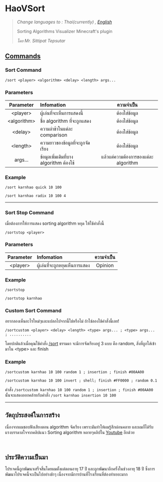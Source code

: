 # HaoVSort

> *Change languages to : Thai(currently) , [English](README.md)*
>
> Sorting Algorithms Visualizer Minecraft's plugin
>
> _โดย Mr. Sittipat Tepsutar_

## [Commands](src/main/java/com/hao/haovsort/commands/Sort.java)
### Sort Command
```
/sort <player> <algorithm> <delay> <length> args...
```
### Parameters
|Parameter|Infomation|ความจำเป็น|
|:-:|:-|:-:|
|\<player\>|ผู้เล่นที่จะเห็นการแสดงนี้|ต้องใส่ข้อมูล|
|\<algorithm\>|ชื่อ algorithm ที่จะถูกแสดง|ต้องใส่ข้อมูล|
|\<delay\>|ความล่าช้าในแต่ละ comparison|ต้องใส่ข้อมูล|
|\<length\>|ความยาวของข้อมูลที่จะถูกจัดเรียง|ต้องใส่ข้อมูล|
|args...|ข้อมูลเพิ่มเติมที่บาง algorithm ต้องใช้|แล้วแต่ความต้องการของแต่ละ algorithm

### Example
```
/sort karnhao quick 10 100
```
```
/sort karnhao radix 10 100 4
```

<hr>

### Sort Stop Command
เมื่อต้องการให้การแสดง sorting algorithm หยุด ให้ใช้คำสั่งนี้
```
/sortstop <player>
```
### Parameters
|Parameter|Infomation|ความจำเป็น|
|:-:|:-|:-:|
|\<player\>|ผู้เล่นที่จะถูกหยุดเห็นการแสดง|Opinion|

### Example
```
/sortstop
```
```
/sortstop karnhao
```

### Custom Sort Command
อยากลองเห็นอะไรใหม่ๆและแปลกไปจากนี้ใช่หรือไม่ ถ้าใช่ลองใช้คำสั่งนี้เลย!

```
/sortcustom <player> <delay> <length> <type> args... ; <type> args... ; ..........
```
โดยปกติแล้วเมื่อคุณใช้คำสั่ง [/sort](#sort-command) ธรรมดา จะมีการจัดเรียงอยู่ 3 แบบ คือ random, สิ่งที่ถูกใส่เข้ามาใน \<type\> และ finish

### Example
```
/sortcustom karnhao 10 100 random 1 ; insertion ; finish #00AA00
```
```
/sortcustom karnhao 10 100 invert ; shell; finish #FF0000 ; random 0.1
```

คำสั่ง `/sortcustom karnhao 10 100 random 1 ; insertion ; finish #00AA00` นั้นจะแสดงออกคล้ายกับคำสั่ง `/sort karnhao insertion 10 100`

<hr>


## วัตถุประสงค์ในการสร้าง
เนื่องจากผมชอบฟังเสียงตอน algorithm จัดเรียง เพราะมันทำให้ผมรู้สึกผ่อนคลาย และผมก็ได้รับแรงบรรดาลใจจากคลิปแนว Sorting algorithm หลายๆคลิปใน [Youtube](https://www.youtube.com/) อีกด้วย

<br>

## ประวัติความเป็นมา
โปรเจคนี้ถูกพัฒนาเสร็จสิ้นโดยผมตั้งแต่ตอนอายุ 17 ปี และถูกพัฒนาอีกครั้งในช่วงอายุ 18 ปี ซึ่งการพัฒนาโปรเจคนี้จะเป็นไปอย่างช้าๆ เนื่องจากมีการบ้านที่โรงเรียนที่ต้องทำเยอะมาก
